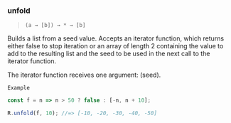 ### unfold

> ```(a → [b]) → * → [b]```

Builds a list from a seed value. Accepts an iterator function, which returns either false to stop iteration or an array of length 2 containing the value to add to the resulting list and the seed to be used in the next call to the iterator function.

The iterator function receives one argument: (seed).

`Example`

```js
const f = n => n > 50 ? false : [-n, n + 10];

R.unfold(f, 10); //=> [-10, -20, -30, -40, -50]
```